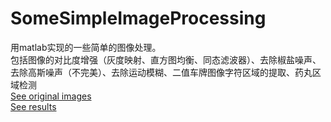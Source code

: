 # SomeSimpleImageProcessing
用matlab实现的一些简单的图像处理。<br>
包括图像的对比度增强（灰度映射、直方图均衡、同态滤波器）、去除椒盐噪声、去除高斯噪声（不完美）、去除运动模糊、二值车牌图像字符区域的提取、药丸区域检测<br>
[See original images](/original_images)<br>
[See results](/results)<br>
